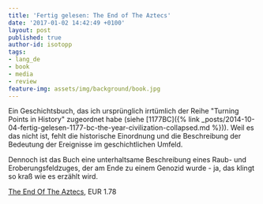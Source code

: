```yaml
---
title: 'Fertig gelesen: The End of The Aztecs'
date: '2017-01-02 14:42:49 +0100'
layout: post
published: true
author-id: isotopp
tags:
- lang_de
- book
- media
- review
feature-img: assets/img/background/book.jpg
---
```

Ein Geschichtsbuch, das ich ursprünglich irrtümlich der Reihe "Turning Points in History" zugeordnet habe (siehe [1177BC]({% link _posts/2014-10-04-fertig-gelesen-1177-bc-the-year-civilization-collapsed.md %})). Weil es das nicht ist, fehlt die historische Einordnung und die Beschreibung der Bedeutung der Ereignisse im geschichtlichen Umfeld.

Dennoch ist das Buch eine unterhaltsame Beschreibung eines Raub- und Eroberungsfeldzuges, der am Ende zu einem Genozid wurde - ja, das klingt so kraß wie es erzählt wird.

[The End Of The Aztecs](https://www.amazon.de/End-Aztecs-English-Charles-Mee-ebook/dp/B0087QGE0O), EUR 1.78

